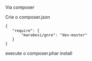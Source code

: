 Via composer

Crie o composer.json 

```
{
   "require": {
       "marabesi/gnre": "dev-master"
   }
}
```
execute o composer.phar install